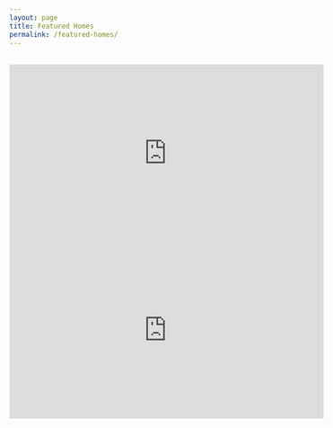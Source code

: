 ```yaml
---
layout: page
title: Featured Homes
permalink: /featured-homes/
---
```

<br>
<iframe width="560" height="315" src="https://www.youtube.com/embed/ykFzl6EvEGc" frameborder="0" allow="accelerometer; autoplay; encrypted-media; gyroscope; picture-in-picture" allowfullscreen></iframe>
<br>
<iframe width="560" height="315" src="https://www.youtube.com/embed/O5HvJapT5xk" frameborder="0" allow="accelerometer; autoplay; encrypted-media; gyroscope; picture-in-picture" allowfullscreen></iframe>
